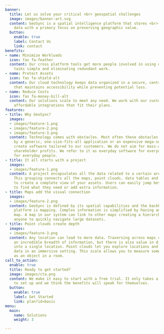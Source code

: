 ```yaml
---
banner:
  title: Let us solve your critical <br> geospatial challenges
  image: images/banner-art.svg
  content: GeoSync is a spatial intelligence platform that stores <br> and organizes
    data with a primary focus on preserving geographic value.
  button:
    enable: true
    label: Contact Us
    link: contact
benefits:
- name: Minimize Workloads
  icon: fas fa-feather
  content: Our cross platform tools get more people involved in using data by making
    tasks simple and eliminating redundant work.
- name: Protect Assets
  icon: fas fa-shield-alt
  content: Our cloud technology keeps data organized in a secure, central location
    that maintains accessibility while preventing potential loss.
- name: Reduce Costs
  icon: fas fa-money-bill-alt
  content: Our solutions scale to meet any need. We work with our customers to create
    affordable integrations that fit their plans.
features:
- title: Why GeoSync?
  images:
  - images/feature-1.png
  - images/feature-2.png
  - images/feature-3.png
  content: Technology comes with obstacles. Most often these obstacles are cleared
    by a generic, one-size-fits-all application or an expensive mega-solution. We
    create software tailored to our customers. We do not aim for mass-adoption or
    shareholder profits. We refer to it as everyday software for everyday work made
    for everyday people.
- title: It all starts with a project
  images:
  - images/feature-1.png
  content: A project encapsulates all the data related to a certain area or category.
    This grouping connects all the maps, point clouds, data tables and media together
    to create a complete view of your assets. Users can easily jump between sections
    to find what they need or add extra information.
- title: Maps add the visual connection
  images:
  - images/feature-2.png
  content: GeoSync is defined by its spatial capabilities and the backbone of our
    platform is mapping. Complex information is simplified by having an approachable
    map. A map in our system can link to other maps creating a hierarchy that allows
    anyone to quickly navigate large datasets.
- title: Point clouds create depth
  images:
  - images/feature-3.png
  content: Any location can lead to more data. Traversing across maps can lead to
    an incredible breadth of information, but there is also value in digging deeper
    into a single location. Point clouds let you explore locations and find related
    data in an immersive setting. This scale allows you to measure something as small
    as an object in a room.
call_to_action:
  enable: true
  title: Ready to get started?
  image: images/cta.png
  content: We make it easy to start with a free trial. It only takes a few minutes
    to set up and we think the benefits will speak for themselves.
  button:
    enable: true
    label: Get Started
    link: plan?id=basic
menu:
  main:
    name: Solutions
    weight: 3

---
```

